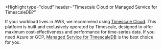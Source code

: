 <Highlight
  type="cloud"
  header="Timescale Cloud or Managed Service for TimescaleDB?"
>
  If your workload lives in AWS, we recommend using [Timescale
  Cloud](/cloud/latest/). This platform is built and exclusively operated by
  Timescale, designed to offer maximum cost-effectiveness and performance for
  time-series data. If you need Azure or GCP, [Managed Service for TimescaleDB](/mst/latest/)
  is the best choice for you.
</Highlight>
